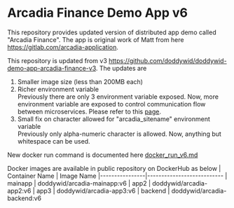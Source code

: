 # **Arcadia Finance Demo App v6**

This repository provides updated version of distributed app demo called "Arcadia Finance".
The app is original work of Matt from here https://gitlab.com/arcadia-application.

This repository is updated from v3 https://github.com/doddywid/doddywid-demo-app-arcadia-finance-v3. The updates are
1. Smaller image size (less than 200MB each)
2. Richer environment variable\
   Previously there are only 3 environment variable exposed. Now, more environment variable are exposed to control communication flow between microservices.
   Please refer to this [page](https://github.com/doddywid/doddywid-demo-app-arcadia-finance-v6/blob/main/docker_run_v6.md).
3. Small fix on character allowed for "arcadia_sitename" environment variable\
   Previously only alpha-numeric character is allowed. Now, anything but whitespace can be used.


New docker run command is documented here [docker_run_v6.md](https://github.com/doddywid/doddywid-demo-app-arcadia-finance-v6/blob/main/docker_run_v6.md)

Docker images are available in public repository on DockerHub as below
| Container Name | Image Name 
|----------------|---------------------------
| mainapp        | doddywid/arcadia-mainapp:v6
| app2           | doddywid/arcadia-app2:v6
| app3           | doddywid/arcadia-app3:v6
| backend        | doddywid/arcadia-backend:v6
